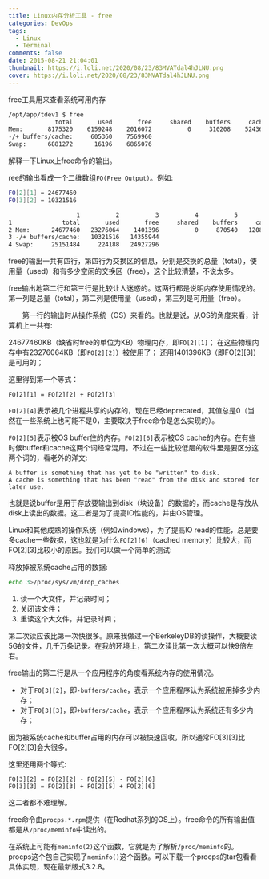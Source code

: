 ```yaml
---
title: Linux内存分析工具 - free
categories: DevOps
tags:
  - Linux
  - Terminal
comments: false
date: 2015-08-21 21:04:01
thumbnail: https://i.loli.net/2020/08/23/83MVATdal4hJLNU.png
cover: https://i.loli.net/2020/08/23/83MVATdal4hJLNU.png
---
```


free工具用来查看系统可用内存

<!--more-->



```bash
/opt/app/tdev1 $ free
             total       used       free     shared    buffers     cached
Mem:       8175320    6159248    2016072          0     310208    5243680
-/+ buffers/cache:     605360    7569960
Swap:      6881272      16196    6865076
```

解释一下Linux上free命令的输出。

ree的输出看成一个二维数组`FO(Free Output)`。例如:

```bash
FO[2][1] = 24677460
FO[3][2] = 10321516

                   1          2          3          4          5          6
1              total       used       free     shared    buffers     cached
2 Mem:      24677460   23276064    1401396          0     870540   12084008
3 -/+ buffers/cache:   10321516   14355944
4 Swap:     25151484     224188   24927296
```

free的输出一共有四行，第四行为交换区的信息，分别是交换的总量（total），使用量（used）和有多少空闲的交换区（free），这个比较清楚，不说太多。

free输出地第二行和第三行是比较让人迷惑的。这两行都是说明内存使用情况的。第一列是总量（total），第二列是使用量（used），第三列是可用量（free）。

　　第一行的输出时从操作系统（OS）来看的。也就是说，从OS的角度来看，计算机上一共有:

24677460KB（缺省时free的单位为KB）物理内存，即`FO[2][1]`； 在这些物理内存中有23276064KB（即`FO[2][2]`）被使用了； 还用1401396KB（即FO[2][3]）是可用的；

这里得到第一个等式：

`FO[2][1] = FO[2][2] + FO[2][3]`

`FO[2][4]`表示被几个进程共享的内存的，现在已经deprecated，其值总是0（当然在一些系统上也可能不是0，主要取决于free命令是怎么实现的）。

`FO[2][5]`表示被OS buffer住的内存。`FO[2][6]`表示被OS cache的内存。在有些时候buffer和cache这两个词经常混用。不过在一些比较低层的软件里是要区分这两个词的，看老外的洋文:

```pseudocode
A buffer is something that has yet to be "written" to disk.
A cache is something that has been "read" from the disk and stored for later use.
```

也就是说buffer是用于存放要输出到disk（块设备）的数据的，而cache是存放从disk上读出的数据。这二者是为了提高IO性能的，并由OS管理。

Linux和其他成熟的操作系统（例如windows），为了提高IO read的性能，总是要多cache一些数据，这也就是为什么`FO[2][6]`（cached memory）比较大，而FO[2][3]比较小的原因。我们可以做一个简单的测试:

释放掉被系统cache占用的数据:

```bash
echo 3>/proc/sys/vm/drop_caches
```

1. 读一个大文件，并记录时间；
2. 关闭该文件；
3. 重读这个大文件，并记录时间；

第二次读应该比第一次快很多。原来我做过一个BerkeleyDB的读操作，大概要读5G的文件，几千万条记录。在我的环境上，第二次读比第一次大概可以快9倍左右。

free输出的第二行是从一个应用程序的角度看系统内存的使用情况。

- 对于`FO[3][2]`，即`-buffers/cache`，表示一个应用程序认为系统被用掉多少内存；
- 对于`FO[3][3]`，即`+buffers/cache`，表示一个应用程序认为系统还有多少内存；

因为被系统cache和buffer占用的内存可以被快速回收，所以通常FO[3][3]比FO[2][3]会大很多。

这里还用两个等式:

```pseudocode
FO[3][2] = FO[2][2] - FO[2][5] - FO[2][6]
FO[3][3] = FO[2][3] + FO[2][5] + FO[2][6]
```

这二者都不难理解。

free命令由`procps.*.rpm`提供（在Redhat系列的OS上）。free命令的所有输出值都是从`/proc/meminfo`中读出的。

在系统上可能有`meminfo(2)`这个函数，它就是为了解析`/proc/meminfo`的。procps这个包自己实现了`meminfo()`这个函数。可以下载一个procps的tar包看看具体实现，现在最新版式3.2.8。